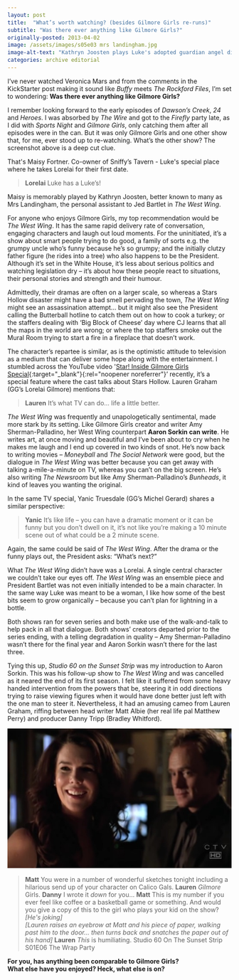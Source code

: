 ```yaml
---
layout: post
title:  "What’s worth watching? (besides Gilmore Girls re-runs)"
subtitle: "Was there ever anything like Gilmore Girls?"
originally-posted: 2013-04-02
image: /assets/images/s05e03 mrs landingham.jpg
image-alt-text: "Kathryn Joosten plays Luke's adopted guardian angel diner owner Maisy Fortner"
categories: archive editorial
---
```

I’ve never watched Veronica Mars and from the comments in the KickStarter post making it sound like *Buffy* meets *The Rockford Files*, I’m set to wondering: __Was there ever anything like Gilmore Girls?__

I remember looking forward to the early episodes of *Dawson’s Creek*, *24* and *Heroes*.  I was absorbed by *The Wire* and got to the *Firefly* party late, as I did with *Sports Night* and *Gilmore Girls*, only catching them after all episodes were in the can.  But it was only Gilmore Girls and one other show that, for me, ever stood up to re-watching.  What’s the other show? The screenshot above is a deep cut clue.

That's Maisy Fortner. Co-owner of Sniffy’s Tavern - Luke's special place where he takes Lorelai for their first date.

> __Lorelai__  Luke has a Luke’s!

 Maisy is memorably played by Kathryn Joosten, better known to many as Mrs Landingham, the personal assistant to Jed Bartlet in *The West Wing*.

For anyone who enjoys Gilmore Girls, my top recommendation would be *The West Wing*. It has the same rapid delivery rate of conversation, engaging characters and laugh out loud moments. For the uninitiated, it’s a show about smart people trying to do good, a family of sorts e.g. the grumpy uncle who’s funny because he’s so grumpy; and the initially clutzy father figure (he rides into a tree) who also happens to be the President.  Although it’s set in the White House, it’s less about serious politics and watching legislation dry – it’s about how these people react to situations, their personal stories and strength and their humour.  

Admittedly, their dramas are often on a larger scale, so whereas a Stars Hollow disaster might have a bad smell pervading the town, *The West Wing* might see an assassination attempt... but it might also see the President calling the Butterball hotline to catch them out on how to cook a turkey; or the staffers dealing with ‘Big Block of Cheese’ day where CJ learns that all the maps in the world are wrong; or where the top staffers smoke out the Mural Room trying to start a fire in a fireplace that doesn’t work.

The character’s repartee is similar, as is the optimistic attitude to television as a medium that can deliver some hope along with the entertainment.  I stumbled across the YouTube video '[Star! Inside Gilmore Girls Special](https://www.youtube.com/watch?v=OMVc5pbNQeU&t){:target="_blank"}{:rel="noopener noreferrer"}’ recently, it’s a special feature where the cast talks about Stars Hollow.  Lauren Graham (GG’s Lorelai Gilmore) mentions that:

> __Lauren__ It’s what TV can do... life a little better.

*The West Wing* was frequently and unapologetically sentimental, made more stark by its setting.  Like Gilmore Girls creator and writer Amy Sherman-Palladino, her West Wing counterpart __Aaron Sorkin can write__. He writes art, at once moving and beautiful and I’ve been about to cry when he makes me laugh and I end up covered in two kinds of snot. He’s now back to writing movies – *Moneyball* and *The Social Network* were good, but the dialogue in *The West Wing* was better because you can get away with talking a-mile-a-minute on TV, whereas you can’t on the big screen. He’s also writing *The Newsroom* but like Amy Sherman-Palladino’s *Bunheads*, it kind of leaves you wanting the original.

In the same TV special, Yanic Truesdale (GG’s Michel Gerard) shares a similar perspective:

> __Yanic__  It’s like life – you can have a dramatic moment or it can be funny but you don’t dwell on it, it’s not like you’re making a 10 minute scene out of what could be a 2 minute scene.

Again, the same could be said of *The West Wing*.  After the drama or the funny plays out, the President asks: “What’s next?”

What *The West Wing* didn’t have was a Lorelai.  A single central character we couldn’t take our eyes off.  *The West Wing* was an ensemble piece and President Bartlet was not even initially intended to be a main character.  In the same way Luke was meant to be a woman, I like how some of the best bits seem to grow organically – because you can’t plan for lightning in a bottle.

Both shows ran for seven series and both make use of the walk-and-talk to help pack in all that dialogue.  Both shows’ creators departed prior to the series ending, with a telling degradation in quality – Amy Sherman-Palladino wasn’t there for the final year and Aaron Sorkin wasn’t there for the last three.

Tying this up, *Studio 60 on the Sunset Strip* was my introduction to Aaron Sorkin.  This was his follow-up show to *The West Wing* and was cancelled as it neared the end of its first season. I felt like it suffered from some heavy handed intervention from the powers that be, steering it in odd directions trying to raise viewing figures when it would have done better just left with the one man to steer it.  Nevertheless, it had an amusing cameo from Lauren Graham, riffing between head writer Matt Albie (her real life pal Matthew Perry) and producer Danny Tripp (Bradley Whitford).

![Lauren Graham plays herself in Studio 60 on the Sunset Strip alongside Bradley Whitford as Danny Tripp](</assets/images/s60 s01e06 calico.jpg>)

> __Matt__ You were in a number of wonderful sketches tonight including a hilarious send up of your character on Calico Gals.
> __Lauren__ *Gilmore* Girls.
> __Danny__  I wrote it *down* for you…
> __Matt__  This is my number if you ever feel like coffee or a basketball game or something. And would you give a copy of this to the girl who plays your kid on the show?  
> *[He's joking]*  
> *[Lauren raises an eyebrow at Matt and his piece of paper, walking past him to the door... then turns back and snatches the paper out of his hand]*
> __Lauren__ *This* is humiliating.
> <span class="episode-ref">Studio 60 On The Sunset Strip S01E06 The Wrap Party</span>

__For you, has anything been comparable to Gilmore Girls?__  
__What else have you enjoyed?  Heck, what else is on?__